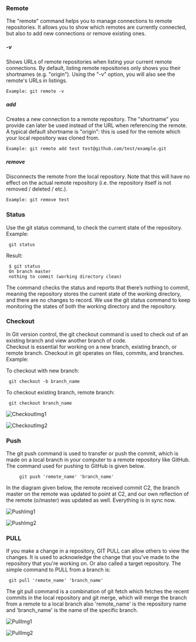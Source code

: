 ### Remote
 The "remote" command helps you to manage connections to remote repositories.
 It allows you to show which remotes are currently connected, but also to add new connections or remove existing ones.
 
 ##### -v
 Shows URLs of remote repositories when listing your current remote connections. 
 By default, listing remote repositories only shows you their shortnames (e.g. "origin"). 
 Using the "-v" option, you will also see the remote's URLs in listings.
 
    Example: git remote -v
 
 ##### add <shortname> <url>
 
 Creates a new connection to a remote repository.
 The "shortname" you provide can later be used instead of the URL when referencing the remote. 
 A typical default shortname is "origin": this is used for the remote which your local repository was cloned from.
 
    Example: git remote add test test@github.com/test/example.git
 
 ##### remove <name>
 Disconnects the remote from the local repository. 
 Note that this will have no effect on the actual remote repository (i.e. the repository itself is not removed / deleted / etc.).
 
    Example: git remove test 
    
 ### Status
 Use the git status command, to check the current state of the repository.
 Example:
 
     git status
 
 Result:
 
     $ git status
     On branch master
     nothing to commit (working directory clean)
     
 The command checks the status and reports that there’s nothing to commit, meaning the repository stores the current state of the working directory, and there are no changes to record.
 We use the git status command to keep monitoring the states of both the working directory and the repository.
 
 ### Checkout
 In Git version control, the git checkout command is used to check out of an existing branch and view another branch of code.  
 Checkout is essential for working on a new branch, existing branch, or remote branch. 
 Checkout in git operates on files, commits, and branches.
 Example:
 
 To checkout with new branch:
 
     git checkout -b branch_name
     
 To checkout existing branch, remote branch:
 
     git checkout branch_name
     
 ![CheckoutImg1](images/Picture11.jpg)
 
 ![CheckoutImg2](images/Picture12.jpg)
 
 ### Push
 The git push command is used to transfer or push the commit, which is made on a local branch in your computer to a remote repository like GitHub. 
 The command used for pushing to GitHub is given below.
 
         git push 'remote_name' 'branch_name'
         
 In the diagram given below, the remote received commit C2, the branch master on the remote was updated to point at C2, and our own reflection of the remote (o/master) was updated as well. 
 Everything is in sync now.
 
 ![PushImg1](images/Picture13.jpg)
  
 ![PushImg2](images/Picture14.jpg)
 
 ### PULL 
 If you make a change in a repository, GIT PULL can allow others to view the changes. 
 It is used to acknowledge the change that you've made to the repository that you're working on. Or also called a target repository.
 The simple command to PULL from a branch is:
 
     git pull 'remote_name' 'branch_name'
     
 The git pull command is a combination of git fetch which fetches the recent commits in the local repository and git merge, which will merge the branch from a remote to a local branch also 'remote_name' is the repository name and 'branch_name' is the name of the specific branch.
 
 ![PullImg1](images/Picture15.jpg) 
 
 ![PullImg2](images/Picture16.jpg)




